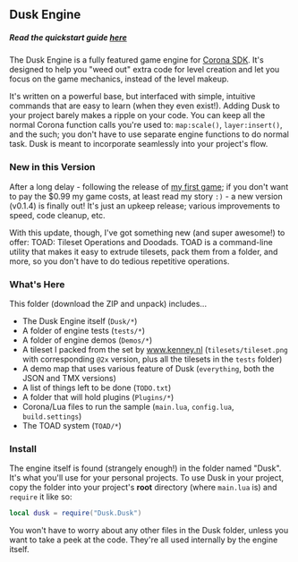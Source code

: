 ## Dusk Engine ##

##### Read the quickstart guide [here](http://github.com/GymbylCoding/Dusk-Engine/wiki/Quickstart) #####

The Dusk Engine is a fully featured game engine for [Corona SDK](http://www.coronalabs.com). It's designed to help you "weed out" extra code for level creation and let you focus on the game mechanics, instead of the level makeup.  

It's written on a powerful base, but interfaced with simple, intuitive commands that are easy to learn (when they even exist!). Adding Dusk to your project barely makes a ripple on your code. You can keep all the normal Corona function calls you're used to: `map:scale()`, `layer:insert()`, and the such; you don't have to use separate engine functions to do normal task. Dusk is meant to incorporate seamlessly into your project's flow.


### New in this Version ###

After a long delay - following the release of [my first game](http://forums.coronalabs.com/topic/47069-crystalline-deflection-made-by-a-14-year-old/); if you don't want to pay the $0.99 my game costs, at least read my story `:)` - a new version (v0.1.4) is finally out! It's just an upkeep release; various improvements to speed, code cleanup, etc.

With this update, though, I've got something new (and super awesome!) to offer: TOAD: Tileset Operations and Doodads. TOAD is a command-line utility that makes it easy to extrude tilesets, pack them from a folder, and more, so you don't have to do tedious repetitive operations.


### What's Here ###

This folder (download the ZIP and unpack) includes...
* The Dusk Engine itself (`Dusk/*`)
* A folder of engine tests (`tests/*`)
* A folder of engine demos (`Demos/*`)
* A tileset I packed from the set by www.kenney.nl (`tilesets/tileset.png` with corresponding `@2x` version, plus all the tilesets in the `tests` folder)
* A demo map that uses various feature of Dusk (`everything`, both the JSON and TMX versions)
* A list of things left to be done (`TODO.txt`)
* A folder that will hold plugins (`Plugins/*`)
* Corona/Lua files to run the sample (`main.lua`, `config.lua`, `build.settings`)
* The TOAD system (`TOAD/*`)


### Install ###

The engine itself is found (strangely enough!) in the folder named "Dusk". It's what you'll use for your personal projects. To use Dusk in your project, copy the folder into your project's **root** directory (where `main.lua` is) and `require` it like so:
```Lua
local dusk = require("Dusk.Dusk")
```
You won't have to worry about any other files in the Dusk folder, unless you want to take a peek at the code. They're all used internally by the engine itself.